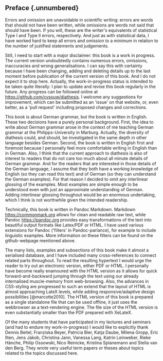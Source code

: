 ## Preface {.unnumbered}

Errors and omission are unavoidable in scientific writing: errors are words that should not have been written, while omissions are words not said that should have been. If you will, these are the writer's equivalents of statistical Type I and Type II errors, respectively. And just as with statistical data, I have worked hard to keep all errors and omission to a minimum in relation to the number of justified statements and judgements.

Still, I need to start with a major disclaimer: this book is a work in progress. The current version undoubtedly contains numerous errors, omissions, inaccuracies and wrong generalisations. I can say this with certainty because I have been changing, adding and deleting details up to the last moment before publication of the current version of this book. And I do not expect it to stop here. Actually, the work-in-progress status is intended to be taken quite literally: I plan to update and revise this book regularly in the future. Any progress can be followed online at <https://github.com/cysouw/diathesis>. I welcome any suggestions for improvement, which can be submitted as an 'issue' on that website, or, even better, as a 'pull request' including proposed changes and corrections.

This book is about German grammar, but the book is written in English. These two decisions have a purely personal background. First, the idea to write about German grammar arose in the context of me teaching German grammar at the Philipps-University in Marburg. Actually, the diversity of diathesis could, and should, be investigated in the same depth in other language besides German. Second, the book is written in English first and foremost because I personally feel more comfortable writing in English than in German. Also, I think that the current approach to diathesis is also of interest to readers that do not care too much about all minute details of German grammar. And for the readers that are interested in those details of the German language, I assume that they both have a working knowledge of English (so they can read this text) and of German (so they can understand the German examples). For that reason I decided to omit any interlinear glossing of the examples. Most examples are simple enough to be understood even with just an approximate understanding of German. Adding interlinear glossing throughout would be an enormous undertaking, which I think is not worthwhile given the intended readership.

Technically, this book is written in Pandoc Markdown. Markdown <https://commonmark.org> allows for clean and readable raw text, while Pandoc <https://pandoc.org> provides easy transformations of the text into beautiful output formats like Latex/PDF or HTML. I have used various extensions for Pandoc ('filters' in Pandoc-parlance), for example to include linguistic examples. More information on these filters can be found on the github-webpage mentioned above. 

The many lists, examples and subsections of this book make it almost a serialised database, and I have included many cross-references to connect related parts throughout. To read the resulting hypertext I would urge the reader to try out an electronic version, either PDF or HTML. I personally have become really enamoured with the HTML version as it allows for quick forward-and-backward jumping through the text using our already internalised muscle-memory from web-browsing. Also, the advances in CSS-styling are progressed to such an extend that the layout of HTML is almost approaching LateX levels, while adding responsive/adaptive design possibilities [@marcotte2010]. The HTML version of this book is prepared as a single standalone file that can be used offline, it just uses the webbrowser as a text-rendering engine. The file size of the HTML version is even substantially smaller than the PDF prepared with XeLateX.

Of the many students that have participated in my lectures and seminars (and had to endure my work-in-progress) I would like to explicitly thank Dennis Beitel, Franziska Beyer, Patricia Bier, Katja Daube, Milena Gropp, Eric Ilten, Jens Jakob, Christina Jann, Vanessa Lang, Katrin Leinweber, Rieke Hänche, Philip Ossowski, Nico Reinicke, Kristina Splanemann and Stella van den Berg. They wrote very useful term papers or theses about topics related to the topics discussed here.

